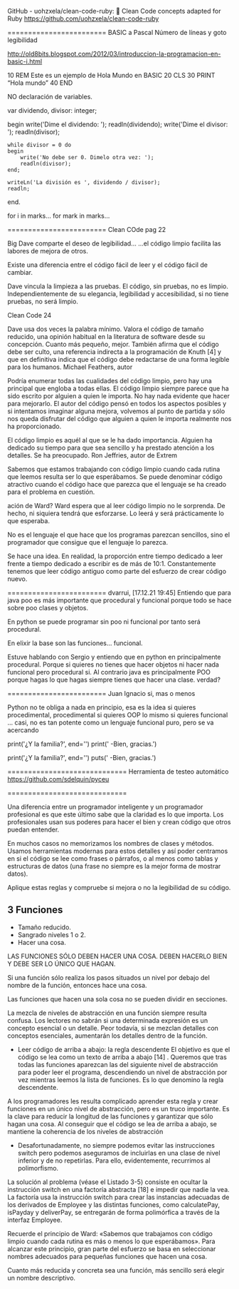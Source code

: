 

GitHub - uohzxela/clean-code-ruby: 🛁 Clean Code concepts adapted for Ruby
https://github.com/uohzxela/clean-code-ruby


========================
BASIC a Pascal
Número de líneas y goto
legibilidad


http://old8bits.blogspot.com/2012/03/introduccion-la-programacion-en-basic-i.html

10 REM Este es un ejemplo de Hola Mundo en BASIC
20 CLS
30 PRINT “Hola mundo”
40 END

NO declaración de variables.


var
  dividendo, divisor: integer;

begin
    write('Dime el dividendo: ');
    readln(dividendo);
    write('Dime el divisor: ');
    readln(divisor);

    while divisor = 0 do
    begin
        write('No debe ser 0. Dimelo otra vez: ');
        readln(divisor);
    end;

    writeLn('La división es ', dividendo / divisor);
    readln;
end.


for i in marks...
for mark in marks...

========================
Clean COde pag 22

Big Dave comparte el deseo de legibilidad...
...el código limpio facilita las labores de mejora de otros.

Existe una diferencia entre el código fácil de leer y el código fácil de cambiar.

Dave vincula la limpieza a las pruebas. El código, sin pruebas, no es limpio.
Independientemente de su elegancia, legibilidad y accesibilidad, si no tiene
pruebas, no será limpio.

Clean Code 24

Dave usa dos veces la palabra mínimo. Valora el código de tamaño reducido, una
opinión habitual en la literatura de software desde su concepción. Cuanto más pequeño,
mejor.
También afirma que el código debe ser culto, una referencia indirecta a la
programación de Knuth [4] y que en definitiva indica que el código debe redactarse de una
forma legible para los humanos.
Michael Feathers, autor

Podría enumerar todas las cualidades del código limpio, pero hay una principal
que engloba a todas ellas. El código limpio siempre parece que ha sido escrito por alguien
a quien le importa. No hay nada evidente que hacer para mejorarlo. El autor del código
pensó en todos los aspectos posibles y si intentamos imaginar alguna mejora, volvemos al
punto de partida y sólo nos queda disfrutar del código que alguien a quien le importa
realmente nos ha proporcionado.

El código limpio es aquél al que se le ha dado
importancia. Alguien ha dedicado su tiempo para que sea sencillo y ha prestado atención a
los detalles. Se ha preocupado.
Ron Jeffries, autor de Extrem

Sabemos que estamos trabajando con código limpio cuando cada rutina que leemos
resulta ser lo que esperábamos. Se puede denominar código atractivo cuando el código
hace que parezca que el lenguaje se ha creado para el problema en cuestión.

ación de Ward?
Ward espera que al leer código limpio no le sorprenda. De hecho, ni siquiera tendrá
que esforzarse. Lo leerá y será prácticamente lo que esperaba.

No es el lenguaje el que hace que los programas parezcan sencillos, sino el
programador que consigue que el lenguaje lo parezca.

Se hace una idea. En realidad, la proporción entre tiempo dedicado a leer frente a
tiempo dedicado a escribir es de más de 10:1. Constantemente tenemos que leer código
antiguo como parte del esfuerzo de crear código nuevo.

========================
dvarrui, [17.12.21 19:45]
Entiendo que para java poo es más importante que procedural y funcional porque todo se hace sobre poo clases y objetos.

En python se puede programar sin poo ni funcional por tanto será procedural.

En elixir la base son las funciones... funcional.

Estuve hablando con Sergio y entiendo que en python en principalmente procedural. Porque si quieres no tienes que hacer objetos ni hacer nada funcional pero procedural si. Al contrario java es principalmente POO porque hagas lo que hagas siempre tienes que hacer una clase. verdad?

========================
Juan Ignacio
si, mas o menos

Python no te obliga a nada en principio, esa es la idea
si quieres procedimental, procedimental
si quieres  OOP lo mismo
si quieres funcional ... casi, no es tan potente como un lenguaje funcional puro, pero se va acercando


print('¿Y la familia?', end='')
print(' -Bien, gracias.')

print('¿Y la familia?', end='')
puts(' -Bien, gracias.')

=============================
Herramienta de testeo automático
https://github.com/sdelquin/pyceu

=============================

Una diferencia entre un programador inteligente y un programador profesional es
que este último sabe que la claridad es lo que importa. Los profesionales usan sus poderes para hacer el bien y crean código que otros puedan entender.


En muchos casos no memorizamos los nombres de clases y métodos. Usamos
herramientas modernas para estos detalles y así poder centramos en si el código se lee
como frases o párrafos, o al menos como tablas y estructuras de datos (una frase no siempre es la mejor forma de mostrar datos).

Aplique estas reglas y compruebe si mejora o no la legibilidad de su código.

## 3 Funciones
* Tamaño reducido.
* Sangrado niveles 1 o 2.
* Hacer una cosa.

LAS FUNCIONES SÓLO DEBEN HACER UNA COSA. DEBEN HACERLO
BIEN Y DEBE SER LO ÚNICO QUE HAGAN.

Si una función sólo realiza los pasos situados un nivel por debajo del nombre de la
función, entonces hace una cosa.

Las funciones que hacen una sola cosa no se pueden dividir en secciones.

La mezcla de niveles de abstracción en una función siempre resulta confusa. Los
lectores no sabrán si una determinada expresión es un concepto esencial o un detalle. Peor todavía, si se mezclan detalles con conceptos esenciales, aumentarán los detalles dentro de la función.

* Leer código de arriba a abajo: la regla descendente
El objetivo es que el código se lea como un texto de arriba a abajo [14] . Queremos que tras todas las funciones aparezcan las del siguiente nivel de abstracción para poder leer el programa, descendiendo un nivel de abstracción por vez mientras leemos la lista de funciones. Es lo que denomino la regla descendente.

A los programadores les resulta complicado aprender esta regla y crear funciones en
un único nivel de abstracción, pero es un truco importante. Es la clave para reducir la longitud de las funciones y garantizar que sólo hagan una cosa. Al conseguir que el código se lea de arriba a abajo, se mantiene la coherencia de los niveles de abstracción

* Desafortunadamente, no siempre podemos evitar las instrucciones switch pero podemos aseguramos de incluirlas en una clase de nivel inferior y de no repetirlas. Para ello, evidentemente, recurrimos al polimorfismo.

La solución al problema (véase el Listado 3-5) consiste en ocultar la instrucción
switch en una factoría abstracta [18] e impedir que nadie la vea. La factoría usa la instrucción switch para crear las instancias adecuadas de los derivados de Employee y las distintas funciones, como calculatePay, isPayday y deliverPay, se entregarán de forma polimórfica a través de la interfaz Employee.

Recuerde el principio de Ward: «Sabemos que
trabajamos con código limpio cuando cada rutina es más o menos lo que esperábamos».
Para alcanzar este principio, gran parte del esfuerzo se basa en seleccionar nombres
adecuados para pequeñas funciones que hacen una cosa.

Cuanto más reducida y concreta
sea una función, más sencillo será elegir un nombre descriptivo.
